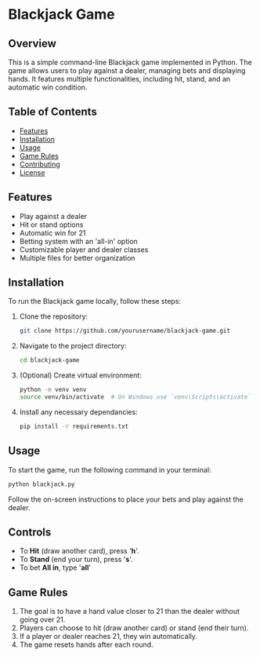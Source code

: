 # Blackjack Game

## Overview

This is a simple command-line Blackjack game implemented in Python. The game allows users to play against a dealer, managing bets and displaying hands. It features multiple functionalities, including hit, stand, and an automatic win condition.

## Table of Contents

- [Features](#features)
- [Installation](#installation)
- [Usage](#usage)
- [Game Rules](#game-rules)
- [Contributing](#contributing)
- [License](#license)

## Features

- Play against a dealer
- Hit or stand options
- Automatic win for 21
- Betting system with an 'all-in' option
- Customizable player and dealer classes
- Multiple files for better organization

## Installation

To run the Blackjack game locally, follow these steps:

1. Clone the repository:
   ```bash
   git clone https://github.com/yourusername/blackjack-game.git
2. Navigate to the project directory:
   ```bash
   cd blackjack-game
3. (Optional) Create virtual environment:
   ```bash
   python -m venv venv
   source venv/bin/activate  # On Windows use `venv\Scripts\activate`
4. Install any necessary dependancies:
   ```bash
   pip install -r requirements.txt

## Usage

To start the game, run the following command in your terminal:
```bash
python blackjack.py
```
Follow the on-screen instructions to place your bets and play against the dealer.

## Controls

* To **Hit** (draw another card), press '**h**'.
* To **Stand** (end your turn), press '**s**'.
* To bet **All in**, type '**all**'

## Game Rules

1. The goal is to have a hand value closer to 21 than the dealer without going over 21.
2. Players can choose to hit (draw another card) or stand (end their turn).
3. If a player or dealer reaches 21, they win automatically.
4. The game resets hands after each round.


